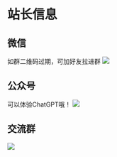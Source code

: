 # 站长信息

## 微信
如群二维码过期，可加好友拉进群
![](/images/Info/wechat_code.png)

## 公众号

可以体验ChatGPT哦！
![](/images/Info/640.png)

## 交流群

![](https://mmbiz.qpic.cn/sz_mmbiz_png/BIsA8SbYnxnAKf6hGziacPKgR0aRW7mx2qceX7u6oeoeyEBSFVVfHont1Hdo1GXqHpJ0yWGTwQR3IicRuAsxVQibQ/0?wx_fmt=png)
